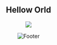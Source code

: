 <div align="center">
<h2 align="center">Hellow Orld</h2>
<img src="https://skillicons.dev/icons?i=docker,nuxt,unreal,unity,kotlin,rust&theme=dark" />
  
![Footer](https://raw.githubusercontent.com/Trilokia/Trilokia/379277808c61ef204768a61bbc5d25bc7798ccf1/bottom_header.svg)
</div>
